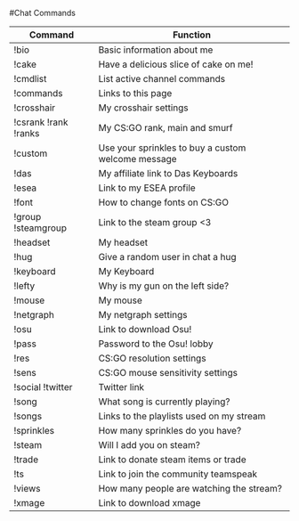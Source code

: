 #Chat Commands


| Command             | Function                                              |
| --------------------|-------------------------------------------------------|
|!bio                 | Basic information about me                            |
|!cake                | Have a delicious slice of cake on me!                 |
|!cmdlist             | List active channel commands                          |
|!commands            | Links to this page                                    |
|!crosshair           | My crosshair settings                                 |
|!csrank !rank !ranks | My CS:GO rank, main and smurf                         |
|!custom              | Use your sprinkles to buy a custom welcome message    |
|!das                 | My affiliate link to Das Keyboards                    |
|!esea                | Link to my ESEA profile                               |
|!font                | How to change fonts on CS:GO                          |
|!group !steamgroup   | Link to the steam group <3                            |
|!headset             | My headset                                            |
|!hug                 | Give a random user in chat a hug                      |
|!keyboard            | My Keyboard                                           |
|!lefty               | Why is my gun on the left side?                       |
|!mouse               | My mouse                                              |
|!netgraph            | My netgraph settings                                  |
|!osu                 | Link to download Osu!                                 |
|!pass                | Password to the Osu! lobby                            |
|!res                 | CS:GO resolution settings                             |
|!sens                | CS:GO mouse sensitivity settings                      |
|!social !twitter     | Twitter link                                          |
|!song                | What song is currently playing?                       |
|!songs               | Links to the playlists used on my stream              |
|!sprinkles           | How many sprinkles do you have?                       |
|!steam               | Will I add you on steam?                              |
|!trade               | Link to donate steam items or trade                   |
|!ts                  | Link to join the community teamspeak                  |
|!views               | How many people are watching the stream?              |
|!xmage               | Link to download xmage                                |

